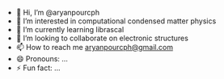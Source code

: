 - 👋 Hi, I’m @aryanpourcph
- 👀 I’m interested in computational condensed matter physics
- 🌱 I’m currently learning librascal
- 💞️ I’m looking to collaborate on electronic structures
- 📫 How to reach me aryanpourcph@gmail.com
- 😄 Pronouns: ...
- ⚡ Fun fact: ...

<!---
aryanpourcph/aryanpourcph is a ✨ special ✨ repository because its `README.md` (this file) appears on your GitHub profile.
You can click the Preview link to take a look at your changes.
--->
